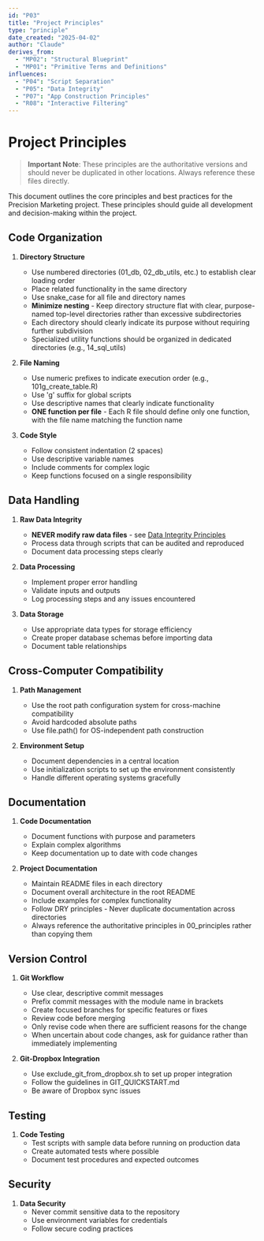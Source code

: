 ```yaml
---
id: "P03"
title: "Project Principles"
type: "principle"
date_created: "2025-04-02"
author: "Claude"
derives_from:
  - "MP02": "Structural Blueprint"
  - "MP01": "Primitive Terms and Definitions"
influences:
  - "P04": "Script Separation"
  - "P05": "Data Integrity"
  - "P07": "App Construction Principles"
  - "R08": "Interactive Filtering"
---
```


# Project Principles

> **Important Note**: These principles are the authoritative versions and should never be duplicated in other locations. Always reference these files directly.

This document outlines the core principles and best practices for the Precision Marketing project. These principles should guide all development and decision-making within the project.

## Code Organization

1. **Directory Structure**
   - Use numbered directories (01_db, 02_db_utils, etc.) to establish clear loading order
   - Place related functionality in the same directory
   - Use snake_case for all file and directory names
   - **Minimize nesting** - Keep directory structure flat with clear, purpose-named top-level directories rather than excessive subdirectories
   - Each directory should clearly indicate its purpose without requiring further subdivision
   - Specialized utility functions should be organized in dedicated directories (e.g., 14_sql_utils)

2. **File Naming**
   - Use numeric prefixes to indicate execution order (e.g., 101g_create_table.R)
   - Use 'g' suffix for global scripts
   - Use descriptive names that clearly indicate functionality
   - **ONE function per file** - Each R file should define only one function, with the file name matching the function name

3. **Code Style**
   - Follow consistent indentation (2 spaces)
   - Use descriptive variable names
   - Include comments for complex logic
   - Keep functions focused on a single responsibility

## Data Handling

1. **Raw Data Integrity**
   - **NEVER modify raw data files** - see [Data Integrity Principles](data_integrity_principles.md)
   - Process data through scripts that can be audited and reproduced
   - Document data processing steps clearly

2. **Data Processing**
   - Implement proper error handling
   - Validate inputs and outputs
   - Log processing steps and any issues encountered

3. **Data Storage**
   - Use appropriate data types for storage efficiency
   - Create proper database schemas before importing data
   - Document table relationships

## Cross-Computer Compatibility

1. **Path Management**
   - Use the root path configuration system for cross-machine compatibility
   - Avoid hardcoded absolute paths
   - Use file.path() for OS-independent path construction

2. **Environment Setup**
   - Document dependencies in a central location
   - Use initialization scripts to set up the environment consistently
   - Handle different operating systems gracefully

## Documentation

1. **Code Documentation**
   - Document functions with purpose and parameters
   - Explain complex algorithms
   - Keep documentation up to date with code changes

2. **Project Documentation**
   - Maintain README files in each directory
   - Document overall architecture in the root README
   - Include examples for complex functionality
   - Follow DRY principles - Never duplicate documentation across directories
   - Always reference the authoritative principles in 00_principles rather than copying them

## Version Control

1. **Git Workflow**
   - Use clear, descriptive commit messages
   - Prefix commit messages with the module name in brackets
   - Create focused branches for specific features or fixes
   - Review code before merging
   - Only revise code when there are sufficient reasons for the change
   - When uncertain about code changes, ask for guidance rather than immediately implementing

2. **Git-Dropbox Integration**
   - Use exclude_git_from_dropbox.sh to set up proper integration
   - Follow the guidelines in GIT_QUICKSTART.md
   - Be aware of Dropbox sync issues

## Testing

1. **Code Testing**
   - Test scripts with sample data before running on production data
   - Create automated tests where possible
   - Document test procedures and expected outcomes

## Security

1. **Data Security**
   - Never commit sensitive data to the repository
   - Use environment variables for credentials
   - Follow secure coding practices